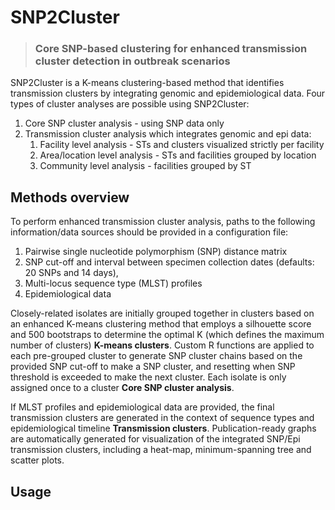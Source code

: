 # SNP2Cluster

> ### Core SNP-based clustering for enhanced transmission cluster detection in outbreak scenarios

SNP2Cluster is a K-means clustering-based method that identifies transmission clusters by integrating genomic and epidemiological data. Four types of cluster analyses are possible using SNP2Cluster:

1. Core SNP cluster analysis - using SNP data only
2. Transmission cluster analysis which integrates genomic and epi data:
    1. Facility level analysis - STs and clusters visualized strictly per facility
    1. Area/location level analysis - STs and facilities grouped by location
    1. Community level analysis - facilities grouped by ST
  
## Methods overview
To perform enhanced transmission cluster analysis, paths to the following information/data sources should be provided in a configuration file: 
  1. Pairwise single nucleotide polymorphism (SNP) distance matrix 
  2. SNP cut-off and interval between specimen collection dates (defaults: 20 SNPs and 14 days), 
  3. Multi-locus sequence type (MLST) profiles
  4. Epidemiological data

Closely-related isolates are initially grouped together in clusters based on an enhanced K-means clustering method that employs a silhouette score and 500 bootstraps to determine the optimal K (which defines the maximum number of clusters) **K-means clusters**. Custom R functions are applied to each pre-grouped cluster to generate SNP cluster chains based on the provided SNP cut-off to make a SNP cluster, and resetting when SNP threshold is exceeded to make the next cluster. Each isolate is only assigned once to a cluster **Core SNP cluster analysis**. 

If MLST profiles and epidemiological data are provided, the final transmission clusters are generated in the context of sequence types and epidemiological timeline **Transmission clusters**. Publication-ready graphs are automatically generated for visualization of the integrated SNP/Epi transmission clusters, including a heat-map, minimum-spanning tree and scatter plots.

## Usage
